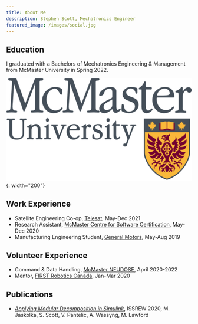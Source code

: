 ```yaml
---
title: About Me
description: Stephen Scott, Mechatronics Engineer
featured_image: /images/social.jpg
---
```


## Education

I graduated with a Bachelors of Mechatronics Engineering & Management from McMaster University in Spring 2022.

![](/images/about/McMaster_University_logo.png){: width="200"}

## Work Experience

* Satellite Engineering Co-op, [Telesat](https://www.telesat.com/), May-Dec 2021
* Research Assistant, [McMaster Centre for Software Certification](https://www.mcscert.ca/), May-Dec 2020
* Manufacturing Engineering Student, [General Motors](https://www.gm.ca/en/home.html), May-Aug 2019

## Volunteer Experience
* Command & Data Handling, [McMaster NEUDOSE](https://mcmasterneudose.ca/), April 2020-2022
* Mentor, [FIRST Robotics Canada](https://niagararobotics.com/), Jan-Mar 2020

## Publications
* [*Applying Modular Decomposition in Simulink*](https://ieeexplore.ieee.org/document/9307638), ISSREW 2020, M. Jaskolka, S. Scott, V. Pantelic, A. Wassyng, M. Lawford

